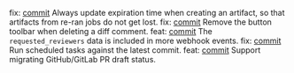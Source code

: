 fix: [commit](https://codeberg.org/forgejo/forgejo/commit/f3f386545ee97b91f1aaac4142480e70a443c655) Always update expiration time when creating an artifact, so that artifacts from re-ran jobs do not get lost.
fix: [commit](https://codeberg.org/forgejo/forgejo/commit/c163bf6fb55c922ab0cf552b47475fc8fc8b99d9) Remove the button toolbar when deleting a diff comment.
feat: [commit](https://codeberg.org/forgejo/forgejo/commit/c3741d7fb0114691da73f00ae0ac9dced87e884d) The `requested_reviewers` data is included in more webhook events.
fix: [commit](https://codeberg.org/forgejo/forgejo/commit/e8700cee612f0aa769dc6929772d9b04c6c21807) Run scheduled tasks against the latest commit.
feat: [commit](https://codeberg.org/forgejo/forgejo/commit/89446e60a6e7ec3441f0c480164c09851ae54ce7) Support migrating GitHub/GitLab PR draft status.
